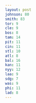 ```yaml
---
layout: post
johnson: 80
smith: 83
tor: 9
cle: 9
bos: 8
tam: 14
pit: 11
cin: 11
stl: 10
atl: 8
bal: 16
kan: 11
nyy: 12
laa: 9
sdg: 7
was: 9
phi: 11
lad: 8
---
```

